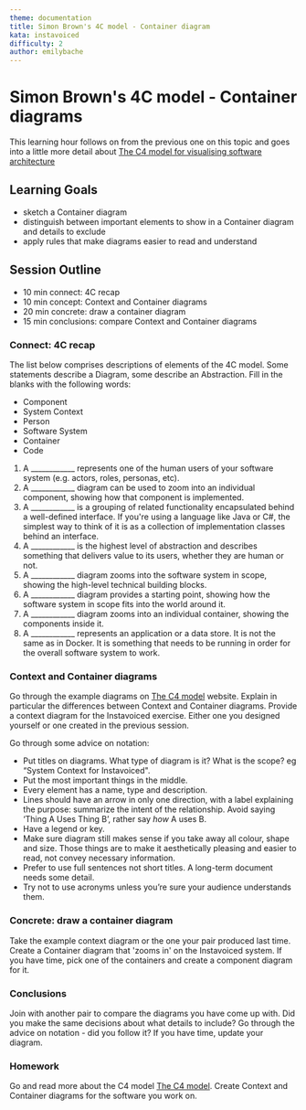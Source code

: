 ```yaml
---
theme: documentation
title: Simon Brown's 4C model - Container diagram
kata: instavoiced
difficulty: 2
author: emilybache
---
```


# Simon Brown's 4C model - Container diagrams

This learning hour follows on from the previous one on this topic and goes into a little more detail about [The C4 model for visualising software architecture](https://c4model.com/)

## Learning Goals
- sketch a Container diagram
- distinguish between important elements to show in a Container diagram and details to exclude
- apply rules that make diagrams easier to read and understand

## Session Outline

* 10 min connect: 4C recap 
* 10 min concept: Context and Container diagrams
* 20 min concrete: draw a container diagram 
* 15 min conclusions: compare Context and Container diagrams

### Connect: 4C recap
The list below comprises descriptions of elements of the 4C model. Some statements describe a Diagram, some describe an Abstraction. Fill in the blanks with the following words:

- Component
- System Context
- Person
- Software System
- Container
- Code

1. A ____________ represents one of the human users of your software system (e.g. actors, roles, personas, etc).
1. A ____________ diagram can be used to zoom into an individual component, showing how that component is implemented.
1. A ____________ is a grouping of related functionality encapsulated behind a well-defined interface. If you're using a language like Java or C#, the simplest way to think of it is as a collection of implementation classes behind an interface.
1. A ____________ is the highest level of abstraction and describes something that delivers value to its users, whether they are human or not.
1. A ____________ diagram zooms into the software system in scope, showing the high-level technical building blocks.
1. A ____________ diagram provides a starting point, showing how the software system in scope fits into the world around it.
1. A ____________ diagram zooms into an individual container, showing the components inside it.
1. A ____________ represents an application or a data store. It is not the same as in Docker. It is something that needs to be running in order for the overall software system to work.

### Context and Container diagrams

Go through the example diagrams on [The C4 model](https://c4model.com/) website. Explain in particular the differences between Context and Container diagrams. Provide a context diagram for the Instavoiced exercise. Either one you designed yourself or one created in the previous session.

Go through some advice on notation:
- Put titles on diagrams. What type of diagram is it? What is the scope? eg “System Context for Instavoiced".
- Put the most important things in the middle.
- Every element has a name, type and description.
- Lines should have an arrow in only one direction, with a label explaining the purpose: summarize the intent of the relationship. Avoid saying ‘Thing A Uses Thing B’, rather say _how_ A uses B.
- Have a legend or key.
- Make sure diagram still makes sense if you take away all colour, shape and size. Those things are to make it aesthetically pleasing and easier to read, not convey necessary information.
- Prefer to use full sentences not short titles. A long-term document needs some detail.
- Try not to use acronyms unless you’re sure your audience understands them.

### Concrete: draw a container diagram
Take the example context diagram or the one your pair produced last time. Create a Container diagram that 'zooms in' on the Instavoiced system. If you have time, pick one of the containers and create a component diagram for it.

### Conclusions
Join with another pair to compare the diagrams you have come up with. Did you make the same decisions about what details to include? Go through the advice on notation - did you follow it? If you have time, update your diagram.

### Homework
Go and read more about the C4 model [The C4 model](https://c4model.com/). Create Context and Container diagrams for the software you work on.



